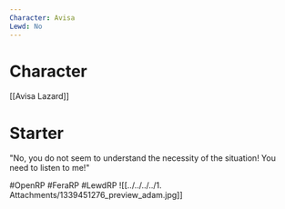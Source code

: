 ```yaml
---
Character: Avisa
Lewd: No
---
```

# Character
[[Avisa Lazard]]

# Starter
"No, you do not seem to understand the necessity of the situation! You need to listen to me!"


#OpenRP #FeraRP #LewdRP 
![[../../../../1. Attachments/1339451276_preview_adam.jpg]]